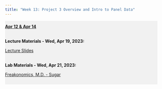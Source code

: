 ```yaml
---
title: "Week 13: Project 3 Overview and Intro to Panel Data"
---
```


<div style="background-color:rgba(0, 0, 0, 0.0470588); text-align:left; vertical-align: middle; padding:10px 0;">
<b><u>Apr 12 & Apr 14</u></b> <br> <br>

<b>Lecture Materials - Wed, Apr 19, 2023:</b> <br>


<a  href="/materials/unit_03/week_01/lecture_03_week_01.html" target="_blank">Lecture Slides</a> <br> <br>

<b>Lab Materials - Wed, Apr 21, 2023:</b> <br>

<a  href="https://youtu.be/k8T9qXKpoXs" target="_blank">Freakonomics, M.D. - Sugar </a> <br> 


<!--
<b> Problem Set Materials - Due Thursday, April 27 by 11:59 PM:</b> <br>

<a  href="/materials/unit_02/week_04/project_2.html" target="_blank">Project 2 Instructions</a> <br> 

<a  href="/materials/unit_02/week_04/project_2_rubric.html" target="_blank">Project 2 Rubric</a> <br> 



</div>

<br> 

-->